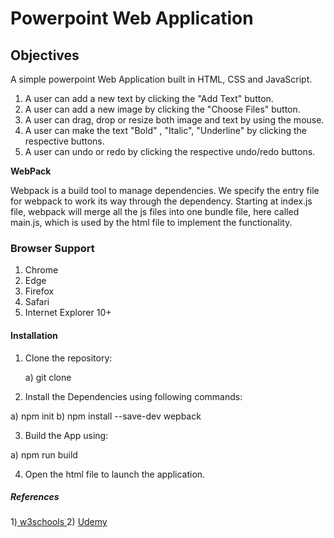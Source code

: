 <html>
<head>

<h1> Powerpoint Web Application </h1>


<h2>Objectives </h2>

A simple powerpoint Web Application built in HTML, CSS and JavaScript.

1) A user can add a new text by clicking the "Add Text" button.
2) A user can add a new image by clicking the "Choose Files" button.
3) A user can drag, drop or resize both image and text by using the mouse.
4) A user can make the text "Bold" , "Italic", "Underline" by clicking the respective buttons.
5) A user can undo or redo by clicking the respective  undo/redo buttons.


<b> WebPack </b>
  
 Webpack is a build tool to manage dependencies.
 We specify the entry file for webpack to work its way through the dependency. 
 Starting at index.js file, webpack will merge all the js files into one bundle file, here called main.js,
 which is used by the html file to implement the functionality.
 
 <h3> Browser Support </h3>
 
1) Chrome
2) Edge
3) Firefox
4) Safari
5) Internet Explorer 10+


<h4>Installation</h4>

1. Clone the repository:

   a) git clone 

2) Install the Dependencies using following commands:

  a) npm init
  b) npm install --save-dev wepback

3) Build the App using:

  a) npm run build
  
4) Open the html file to launch the application.

<h5> References </h5>

1)<a href = "https://www.w3schools.com"> w3schools </a>
2) <a href = "https://www.udemy.com/"> Udemy </a>
  

